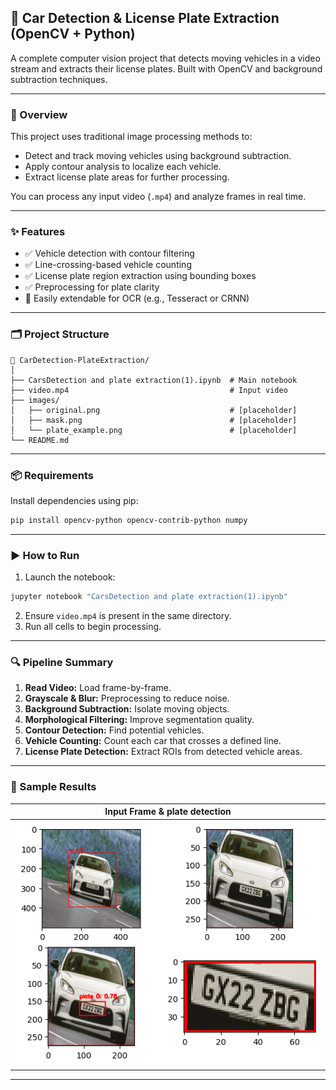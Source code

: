 ## 🚗 Car Detection & License Plate Extraction (OpenCV + Python)

A complete computer vision project that detects moving vehicles in a video stream and extracts their license plates. Built with OpenCV and background subtraction techniques.

---

### 📸 Overview

This project uses traditional image processing methods to:

* Detect and track moving vehicles using background subtraction.
* Apply contour analysis to localize each vehicle.
* Extract license plate areas for further processing.

You can process any input video (`.mp4`) and analyze frames in real time.

---

### ✨ Features

* ✅ Vehicle detection with contour filtering
* ✅ Line-crossing-based vehicle counting
* ✅ License plate region extraction using bounding boxes
* ✅ Preprocessing for plate clarity
* 🧩 Easily extendable for OCR (e.g., Tesseract or CRNN)

---

### 🗂 Project Structure

```
📁 CarDetection-PlateExtraction/
│
├── CarsDetection and plate extraction(1).ipynb  # Main notebook
├── video.mp4                                    # Input video
├── images/
│   ├── original.png                             # [placeholder]
│   ├── mask.png                                 # [placeholder]
│   └── plate_example.png                        # [placeholder]
└── README.md
```

---

### 📦 Requirements

Install dependencies using pip:

```bash
pip install opencv-python opencv-contrib-python numpy
```

---

### ▶️ How to Run

1. Launch the notebook:

```bash
jupyter notebook "CarsDetection and plate extraction(1).ipynb"
```

2. Ensure `video.mp4` is present in the same directory.
3. Run all cells to begin processing.

---

### 🔍 Pipeline Summary

1. **Read Video:** Load frame-by-frame.
2. **Grayscale & Blur:** Preprocessing to reduce noise.
3. **Background Subtraction:** Isolate moving objects.
4. **Morphological Filtering:** Improve segmentation quality.
5. **Contour Detection:** Find potential vehicles.
6. **Vehicle Counting:** Count each car that crosses a defined line.
7. **License Plate Detection:** Extract ROIs from detected vehicle areas.

---

### 🧪 Sample Results

| Input Frame & plate detection |
| ----------------------------- |
| ![frame](images/original.png) |

---

